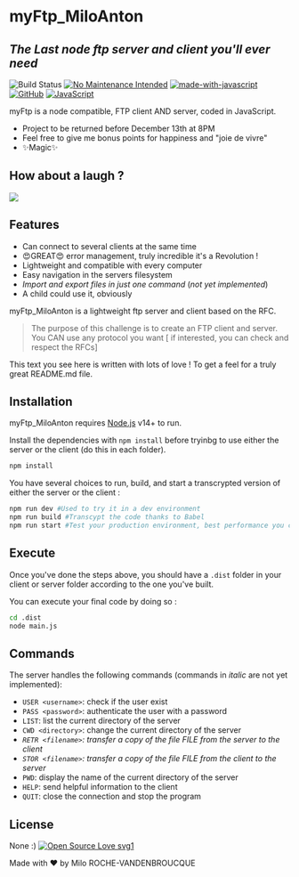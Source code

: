 # myFtp_MiloAnton
## _The Last node ftp server and client you'll ever need_

![Build Status](https://travis-ci.org/joemccann/dillinger.svg?branch=master)
[![No Maintenance Intended](http://unmaintained.tech/badge.svg)](http://unmaintained.tech/)
[![made-with-javascript](https://img.shields.io/badge/Made%20with-JavaScript-1f425f.svg)](https://www.javascript.com)
[![GitHub](https://badgen.net/badge/icon/github?icon=github&label)](https://github.com)
[![JavaScript](https://img.shields.io/badge/--F7DF1E?logo=javascript&logoColor=000)](https://www.javascript.com/)

myFtp is a node compatible, FTP client AND server,
coded in JavaScript.

- Project to be returned before December 13th at 8PM
- Feel free to give me bonus points for happiness and "joie de vivre"
- ✨Magic✨

## How about a laugh ?

<img src = "https://readme-jokes.vercel.app/api"></img>

## Features

- Can connect to several clients at the same time
- 😍GREAT😍 error management, truly incredible it's a Revolution ! 
- Lightweight and compatible with every computer 
- Easy navigation in the servers filesystem
- _Import and export files in just one command_ (_not yet implemented_)
- A child could use it, obviously

myFtp_MiloAnton is a lightweight ftp server and client based on the RFC.

> The purpose of this challenge is to create an FTP client and server. 
You CAN use any protocol you want [ if interested, you can check and respect the RFCs] 

This text you see here is written with lots of love ! To get a feel
for a truly great README.md file.

## Installation

myFtp_MiloAnton requires [Node.js](https://nodejs.org/) v14+ to run.

Install the dependencies with ```npm install``` before tryinbg to use either the server or the client (do this in each folder).

```sh
npm install
```

You have several choices to run, build, and start a transcrypted version of either the server or the client : 

```sh
npm run dev #Used to try it in a dev environment 
npm run build #Transcypt the code thanks to Babel
npm run start #Test your production environment, best performance you can get (you need to have built the code beforehand)
```

## Execute 

Once you've done the steps above, you should have a ```.dist``` folder in your client or server folder according to the one you've built. 

You can execute your final code by doing so : 

```sh
cd .dist
node main.js
```

## Commands 

The server handles the following commands (commands in _italic_ are not yet implemented):

* `USER <username>`: check if the user exist
* `PASS <password>`: authenticate the user with a password
* `LIST`: list the current directory of the server
* `CWD <directory>`: change the current directory of the server
* _`RETR <filename>`: transfer a copy of the file _FILE_ from the server to the client_
* _`STOR <filename>`: transfer a copy of the file _FILE_ from the client to the server_
* `PWD`: display the name of the current directory of the server
* `HELP`: send helpful information to the client
* `QUIT`: close the connection and stop the program

## License

None :) 
[![Open Source Love svg1](https://badges.frapsoft.com/os/v1/open-source.svg?v=103)](https://github.com/ellerbrock/open-source-badges/)

Made with ❤️ by Milo ROCHE-VANDENBROUCQUE 
